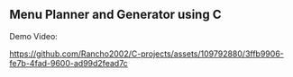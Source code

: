 ## Menu Planner and Generator using C

Demo Video:

https://github.com/Rancho2002/C-projects/assets/109792880/3ffb9906-fe7b-4fad-9600-ad99d2fead7c
